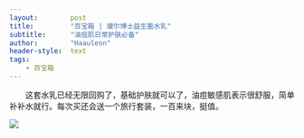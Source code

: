```yaml
---
layout:        post
title:         "百宝箱 | 瑷尔博士益生菌水乳"
subtitle:      "油痘肌日常护肤必备"
author:        "Haauleon"
header-style:  text
tags:
    - 百宝箱
---
```


&emsp;&emsp;这套水乳已经无限回购了，基础护肤就可以了，油痘敏感肌表示很舒服，简单补补水就行。每次买还会送一个旅行套装，一百来块，挺值。       

![](https://img.alicdn.com/imgextra/i4/440290080/O1CN014qjtmm1CSgSumCpJS_!!0-saturn_solar.jpg)